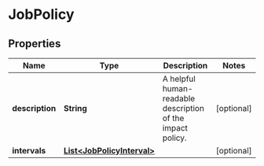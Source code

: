 
# JobPolicy

## Properties
Name | Type | Description | Notes
------------ | ------------- | ------------- | -------------
**description** | **String** | A helpful human-readable description of the impact policy. |  [optional]
**intervals** | [**List&lt;JobPolicyInterval&gt;**](JobPolicyInterval.md) |  |  [optional]



